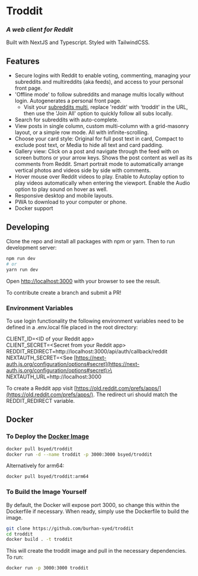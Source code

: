 # Troddit 
### _A web client for Reddit_

Built with NextJS and Typescript. Styled with TailwindCSS. 

## Features

- Secure logins with Reddit to enable voting, commenting, managing your subreddits and multireddits (aka feeds), and access to your personal front page. 
- 'Offline mode' to follow subreddits and manage multis locally without login. Autogenerates a personal front page. 
  - Visit your [subreddits multi](https://www.reddit.com/subreddits), replace 'reddit' with 'troddit' in the URL, then use the 'Join All' option to quickly follow all subs locally. 
- Search for subreddits with auto-complete. 
- View posts in single column, custom multi-column with a grid-masonry layout, or a simple row mode. All with infinite-scrolling. 
- Choose your card style: Original for full post text in card, Compact to exclude post text, or Media to hide all text and card padding. 
- Gallery view: Click on a post and navigate through the feed with on screen buttons or your arrow keys. Shows the post content as well as its comments from Reddit. Smart portrait mode to automatically arrange vertical photos and videos side by side with comments. 
- Hover mouse over Reddit videos to play. Enable to Autoplay option to play videos automatically when entering the viewport. Enable the Audio option to play sound on hover as well.
- Responsive desktop and mobile layouts.  
- PWA to download to your computer or phone. 
- Docker support


## Developing

Clone the repo and install all packages with npm or yarn. Then to run development server: 

```sh
npm run dev
# or
yarn run dev
```
Open [http://localhost:3000](http://localhost:3000) with your browser to see the result.

To contribute create a branch and submit a PR!


### Environment Variables
To use login functionality the following environment variables need to be defined in a .env.local file placed in the root directory: 

CLIENT_ID=\<ID of your Reddit app>\
CLIENT_SECRET=\<Secret from your Reddit app>\
REDDIT_REDIRECT=http://localhost:3000/api/auth/callback/reddit  
NEXTAUTH_SECRET=\<See [https://next-auth.js.org/configuration/options#secret](https://next-auth.js.org/configuration/options#secret)>\
NEXTAUTH_URL=http://localhost:3000

To create a Reddit app visit [https://old.reddit.com/prefs/apps/](https://old.reddit.com/prefs/apps/). 
The redirect uri should match the REDDIT_REDIRECT variable. 


## Docker

### To Deploy the [Docker Image](https://hub.docker.com/r/bsyed/troddit)

```sh
docker pull bsyed/troddit
docker run -d --name troddit -p 3000:3000 bsyed/troddit
```

Alternatively for arm64: 

```sh
docker pull bsyed/troddit:arm64
```

### To Build the Image Yourself 

By default, the Docker will expose port 3000, so change this within the
Dockerfile if necessary. When ready, simply use the Dockerfile to
build the image.

```sh
git clone https://github.com/burhan-syed/troddit
cd troddit
docker build . -t troddit
```

This will create the troddit image and pull in the necessary dependencies. To run:

```sh
docker run -p 3000:3000 troddit
```

